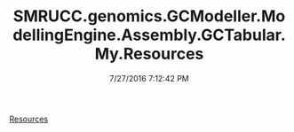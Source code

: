 ﻿---
title: SMRUCC.genomics.GCModeller.ModellingEngine.Assembly.GCTabular.My.Resources
date: 7/27/2016 7:12:42 PM
---

[Resources](T-SMRUCC.genomics.GCModeller.ModellingEngine.Assembly.GCTabular.My.Resources.Resources.html)
